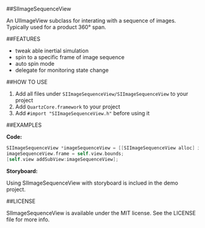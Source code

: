 ##SIImageSequenceView

An UIImageView subclass for interating with a sequence of images.
Typically used for a product 360° span.

##FEATURES

- tweak able inertial simulation
- spin to a specific frame of image sequence
- auto spin mode
- delegate for monitoring state change

##HOW TO USE

1. Add all files under `SIImageSequenceView/SIImageSequenceView` to your project
2. Add `QuartzCore.framework` to your project
3. Add `#import "SIImageSequenceView.h"` before using it

##EXAMPLES

**Code:**

``` objective-c
SIImageSequenceView *imageSequenceView = [[SIImageSequenceView alloc] initWithPathFormat:@"%d.jpg" bundle:nil];
imageSequenceView.frame = self.view.bounds;
[self.view addSubView:imageSequenceView];
```

**Storyboard:**

Using SIImageSequenceView with storyboard is inclued in the demo project.

##LICENSE

SIImageSequenceView is available under the MIT license. See the LICENSE file for more info.